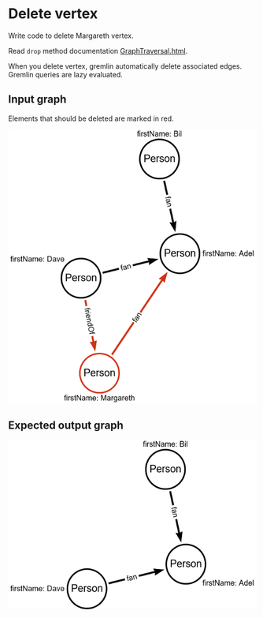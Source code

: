 # Delete vertex

Write code to delete Margareth vertex.

Read `drop` method documentation <a href="http://tinkerpop.apache.org/javadocs/3.4.1/core/org/apache/tinkerpop/gremlin/process/traversal/dsl/graph/GraphTraversal.html#drop--">GraphTraversal.html</a>.

<div class="hint">When you delete vertex, gremlin automatically delete associated edges.</div>

<div class="hint">Gremlin queries are lazy evaluated.</div>

## Input graph
Elements that should be deleted are marked in red.

![Data graph](../resources/task2_input_graph.png)

## Expected output graph

![Data graph](../resources/task2_result_graph.png)
